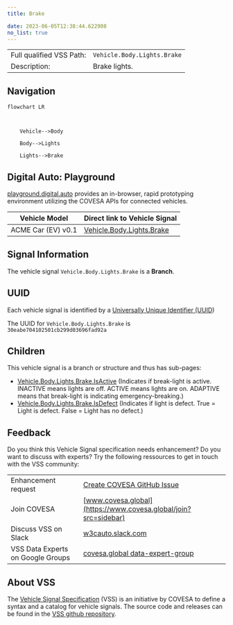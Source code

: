 ```yaml
---
title: Brake

date: 2023-06-05T12:38:44.622908
no_list: true
---
```



| | |
|---|---|
| Full qualified VSS Path: | `Vehicle.Body.Lights.Brake` |
| Description: | Brake lights. |

## Navigation

```mermaid
flowchart LR



    Vehicle-->Body

    Body-->Lights

    Lights-->Brake

```


## Digital Auto: Playground

[playground.digital.auto](http://digital.auto) provides an in-browser, rapid prototyping environment utilizing the COVESA APIs for connected vehicles. 

| Vehicle Model | Direct link to Vehicle Signal |
|---|---|
| ACME Car (EV) v0.1 | [Vehicle.Body.Lights.Brake](https://digitalauto.netlify.app/model/STLWzk1WyqVVLbfymb4f/cvi/list/Vehicle.Body.Lights.Brake/) |


## Signal Information




The vehicle signal `Vehicle.Body.Lights.Brake` is a **Branch**.





## UUID

Each vehicle signal is identified by a [Universally Unique Identifier (UUID](https://en.wikipedia.org/wiki/Universally_unique_identifier))

The UUID for `Vehicle.Body.Lights.Brake` is `30eabe704102501cb299d03696fad92a`

## Children

This vehicle signal is a branch or structure and thus has sub-pages:

- [Vehicle.Body.Lights.Brake.IsActive](isactive/) (Indicates if break-light is active. INACTIVE means lights are off. ACTIVE means lights are on. ADAPTIVE means that break-light is indicating emergency-breaking.)
- [Vehicle.Body.Lights.Brake.IsDefect](isdefect/) (Indicates if light is defect. True = Light is defect. False = Light has no defect.)


## Feedback

Do you think this Vehicle Signal specification needs enhancement? Do you want to discuss with experts? Try the following ressources to get in touch with the VSS community:

| | |
|---|---|
| Enhancement request | [Create COVESA GitHub Issue](https://github.com/COVESA/vehicle_signal_specification/issues/new?body=Please+describe+your+feedback&title=Signal+feedback+Vehicle.Body.Lights.Brake) |
| Join COVESA | [www.covesa.global](https://www.covesa.global/join?src=sidebar) |
| Discuss VSS on Slack | [w3cauto.slack.com](http://w3cauto.slack.com/) |
| VSS Data Experts on Google Groups | [covesa.global data-expert-group](https://groups.google.com/a/covesa.global/g/data-expert-group) |

## About VSS

The [Vehicle Signal Specification](https://covesa.github.io/vehicle_signal_specification/) (VSS)
is an initiative by COVESA to define a syntax and a catalog for vehicle signals.
The source code and releases can be found in the [VSS github repository](https://github.com/COVESA/vehicle_signal_specification).

